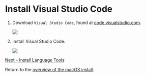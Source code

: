 # Install Visual Studio Code

1. Download `Visual Studio Code`, found at [code.visualstudio.com](https://code.visualstudio.com).

    ![](images/install-gifs/MacOS/4.gif)

1. Install Visual Studio Code.

    ![](images/install-gifs/MacOS/5.gif)

[Next - Install Language Tools](/guides/installation/macos/step4.html)

Return to the [overview of the macOS install](/guides/installation/MacOS.html).